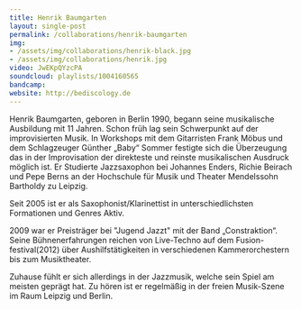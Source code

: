 ```yaml
---
title: Henrik Baumgarten
layout: single-post
permalink: /collaborations/henrik-baumgarten
img: 
- /assets/img/collaborations/henrik-black.jpg
- /assets/img/collaborations/henrik.jpg
video: JwEKpQYzcPA
soundcloud: playlists/1004160565
bandcamp: 
website: http://bediscology.de
---
```


Henrik Baumgarten, geboren in Berlin 1990, begann seine musikalische Ausbildung mit 11 Jahren.
Schon früh lag sein Schwerpunkt auf der improvisierten Musik. In Workshops mit dem Gitarristen Frank Möbus und dem Schlagzeuger Günther „Baby“ Sommer festigte sich die Überzeugung das in der Improvisation der direkteste und reinste musikalischen Ausdruck möglich ist.
Er Studierte Jazzsaxophon bei Johannes Enders, Richie Beirach und Pepe Berns  an der Hochschule für Musik und Theater Mendelssohn Bartholdy zu Leipzig.

Seit 2005 ist er als Saxophonist/Klarinettist in unterschiedlichsten Formationen und Genres Aktiv.

2009 war er Preisträger bei "Jugend Jazzt" mit der Band „Constraktion“. Seine Bühnenerfahrungen reichen von Live-Techno auf dem Fusion-festival(2012) über Aushilfstätigkeiten in verschiedenen Kammerorchestern bis zum Musiktheater.

Zuhause fühlt er sich allerdings in der Jazzmusik, welche sein Spiel am meisten geprägt hat. Zu hören ist er regelmäßig in der freien Musik-Szene im Raum Leipzig und Berlin.